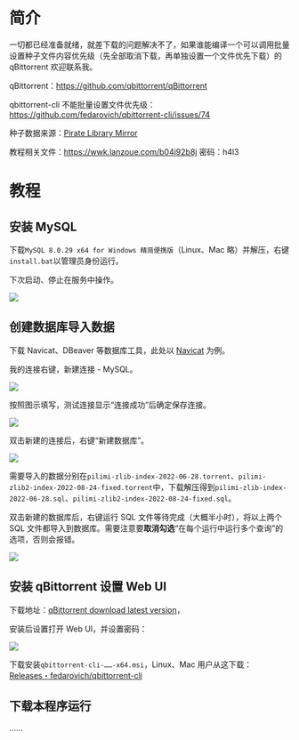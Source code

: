 # 简介

一切都已经准备就绪，就差下载的问题解决不了，如果谁能编译一个可以调用批量设置种子文件内容优先级（先全部取消下载，再单独设置一个文件优先下载）的 qBittorrent 欢迎联系我。

qBittorrent：https://github.com/qbittorrent/qBittorrent

qbittorrent-cli 不能批量设置文件优先级：https://github.com/fedarovich/qbittorrent-cli/issues/74

种子数据来源：[Pirate Library Mirror](http://pilimi.org/zlib-downloads.html)

教程相关文件：https://wwk.lanzoue.com/b04j92b8j 密码：h4l3

# 教程

## 安装 MySQL

下载`MySQL 8.0.29 x64 for Windows 精简便携版`（Linux、Mac 略）并解压，右键`install.bat`以管理员身份运行。

下次启动、停止在服务中操作。

![](https://user-images.githubusercontent.com/14957667/200196770-3f2e5453-baa7-4208-9679-f9c3df906f82.png)

## 创建数据库导入数据

下载 Navicat、DBeaver 等数据库工具，此处以 [Navicat](http://www.navicat.com.cn/download/navicat-for-mysql) 为例。

我的连接右键，新建连接 - MySQL。

![](https://user-images.githubusercontent.com/14957667/200216038-81e352a3-9ab9-4e7c-8e9b-023f1f32a92c.png)

按照图示填写，测试连接显示“连接成功”后确定保存连接。

![](https://user-images.githubusercontent.com/14957667/200216285-6a69d899-3d69-4d08-8522-886c559e0392.png)

双击新建的连接后，右键“新建数据库”。

![](https://user-images.githubusercontent.com/14957667/200227474-a19fd8af-d110-4b45-b792-5ee97ae00c75.png)

需要导入的数据分别在`pilimi-zlib-index-2022-06-28.torrent`、`pilimi-zlib2-index-2022-08-24-fixed.torrent`中，下载解压得到`pilimi-zlib-index-2022-06-28.sql`、`pilimi-zlib2-index-2022-08-24-fixed.sql`。

双击新建的数据库后，右键运行 SQL 文件等待完成（大概半小时），将以上两个 SQL 文件都导入到数据库。需要注意要**取消勾选**“在每个运行中运行多个查询”的选项，否则会报错。

![](https://user-images.githubusercontent.com/14957667/200219686-f47444a1-b1f5-4fbd-926f-7f8e8e3a00a5.png)

## 安装 qBittorrent 设置 Web UI

下载地址：[qBittorrent download latest version](https://www.fosshub.com/qBittorrent.html)，

安装后设置打开 Web UI，并设置密码：

![](https://user-images.githubusercontent.com/14957667/200759344-52c9315e-4c0d-454b-bd83-05f77446e227.png)

下载安装`qbittorrent-cli-……-x64.msi`，Linux、Mac 用户从这下载：[Releases・fedarovich/qbittorrent-cli](https://github.com/fedarovich/qbittorrent-cli/releases)

## 下载本程序运行



……
